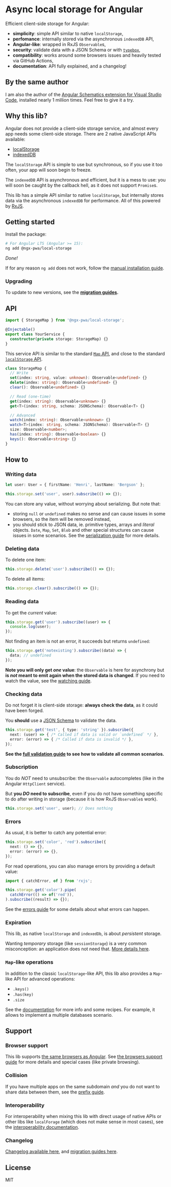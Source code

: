 # Async local storage for Angular

Efficient client-side storage for Angular:
- **simplicity**: simple API similar to native `localStorage`,
- **perfomance**: internally stored via the asynchronous `indexedDB` API,
- **Angular-like**: wrapped in RxJS `Observable`s,
- **security**: validate data with a JSON Schema or with [`typebox`](https://github.com/sinclairzx81/typebox),
- **compatibility**: works around some browsers issues and heavily tested via GitHub Actions,
- **documentation**: API fully explained, and a changelog!

## By the same author

I am also the author of the [Angular Schematics extension for Visual Studio Code](https://github.com/cyrilletuzi/vscode-angular-schematics), installed nearly 1 million times. Feel free to give it a try.

## Why this lib?

Angular does not provide a client-side storage service, and almost every app needs some client-side storage. There are 2 native JavaScript APIs available:
- [localStorage](https://developer.mozilla.org/en-US/docs/Web/API/Storage/LocalStorage)
- [indexedDB](https://developer.mozilla.org/en-US/docs/Web/API/IndexedDB_API)

The `localStorage` API is simple to use but synchronous, so if you use it too often, your app will soon begin to freeze.

The `indexedDB` API is asynchronous and efficient, but it is a mess to use:  you will soon be caught by the callback hell, as it does not support `Promise`s.

This lib has a simple API similar to native `localStorage`, but internally stores data via the asynchronous `indexedDB` for performance. All of this powered by [RxJS](https://rxjs.dev/).

## Getting started

Install the package:

```bash
# For Angular LTS (Angular >= 15):
ng add @ngx-pwa/local-storage
```

*Done!*

If for any reason `ng add` does not work, follow the [manual installation guide](https://github.com/cyrilletuzi/angular-async-local-storage/blob/main/docs/MANUAL_INSTALLATION.md).

### Upgrading

To update to new versions, see the **[migration guides](https://github.com/cyrilletuzi/angular-async-local-storage/blob/main/MIGRATION.md).**

## API

```typescript
import { StorageMap } from '@ngx-pwa/local-storage';

@Injectable()
export class YourService {
  constructor(private storage: StorageMap) {}
}
```

This service API is similar to the standard [`Map` API](https://developer.mozilla.org/en-US/docs/Web/JavaScript/Reference/Global_Objects/Map), and close to the standard [`localStorage` API](https://developer.mozilla.org/en-US/docs/Web/API/Storage/LocalStorage).

```typescript
class StorageMap {
  // Write
  set(index: string, value: unknown): Observable<undefined> {}
  delete(index: string): Observable<undefined> {}
  clear(): Observable<undefined> {}

  // Read (one-time)
  get(index: string): Observable<unknown> {}
  get<T>(index: string, schema: JSONSchema): Observable<T> {}

  // Advanced
  watch(index: string): Observable<unknown> {}
  watch<T>(index: string, schema: JSONSchema): Observable<T> {}
  size: Observable<number>;
  has(index: string): Observable<boolean> {}
  keys(): Observable<string> {}
}
```

## How to

### Writing data

```typescript
let user: User = { firstName: 'Henri', lastName: 'Bergson' };

this.storage.set('user', user).subscribe(() => {});
```

You can store any value, without worrying about serializing. But note that:
- storing `null` or `undefined` makes no sense and can cause issues in some browsers, so the item will be removed instead,
- you should stick to JSON data, ie. primitive types, arrays and *literal* objects. `Date`, `Map`, `Set`, `Blob` and other special structures can cause issues in some scenarios. See the [serialization guide](https://github.com/cyrilletuzi/angular-async-local-storage/blob/main/docs/SERIALIZATION.md) for more details.

### Deleting data

To delete one item:
```typescript
this.storage.delete('user').subscribe(() => {});
```

To delete all items:
```typescript
this.storage.clear().subscribe(() => {});
```

### Reading data

To get the *current* value:
```typescript
this.storage.get('user').subscribe((user) => {
  console.log(user);
});
```

Not finding an item is not an error, it succeeds but returns `undefined`:
```typescript
this.storage.get('notexisting').subscribe((data) => {
  data; // undefined
});
```

**Note you will only get *one* value**: the `Observable` is here for asynchrony but **is *not* meant to emit again when the stored data is changed**. If you need to watch the value, see the [watching guide](https://github.com/cyrilletuzi/angular-async-local-storage/blob/main/docs/WATCHING.md).

### Checking data

Do not forget it is client-side storage: **always check the data**, as it could have been forged.

You **should** use a [JSON Schema](http://json-schema.org/) to validate the data.

```typescript
this.storage.get('test', { type: 'string' }).subscribe({
  next: (user) => { /* Called if data is valid or `undefined` */ },
  error: (error) => { /* Called if data is invalid */ },
});
```

**See the [full validation guide](https://github.com/cyrilletuzi/angular-async-local-storage/blob/main/docs/VALIDATION.md) to see how to validate all common scenarios.**

### Subscription

You do *NOT* need to unsubscribe: the `Observable` autocompletes (like in the Angular `HttpClient` service).

But **you *DO* need to subscribe**, even if you do not have something specific to do after writing in storage (because it is how RxJS `Observable`s work).

```typescript
this.storage.set('user', user); // Does nothing
```

### Errors

As usual, it is better to catch any potential error:
```typescript
this.storage.set('color', 'red').subscribe({
  next: () => {},
  error: (error) => {},
});
```

For read operations, you can also manage errors by providing a default value:
```typescript
import { catchError, of } from 'rxjs';

this.storage.get('color').pipe(
  catchError(() => of('red')),
).subscribe((result) => {});
```

See the [errors guide](https://github.com/cyrilletuzi/angular-async-local-storage/blob/main/docs/ERRORS.md) for some details about what errors can happen.

### Expiration

This lib, as native `localStorage` and `indexedDb`, is about *persistent* storage.

Wanting *temporary* storage (like `sessionStorage`) is a very common misconception: an application does not need that. [More details here](https://github.com/cyrilletuzi/angular-async-local-storage/blob/main/docs/EXPIRATION.md).

### `Map`-like operations

In addition to the classic `localStorage`-like API, this lib also provides a `Map`-like API for advanced operations:
  - `.keys()`
  - `.has(key)`
  - `.size`

See the [documentation](https://github.com/cyrilletuzi/angular-async-local-storage/blob/main/docs/MAP_OPERATIONS.md) for more info and some recipes. For example, it allows to implement a multiple databases scenario.

## Support

### Browser support

This lib supports [the same browsers as Angular](https://angular.io/guide/browser-support). See [the browsers support guide](https://github.com/cyrilletuzi/angular-async-local-storage/blob/main/docs/BROWSERS_SUPPORT.md) for more details and special cases (like private browsing).

### Collision

If you have multiple apps on the same *sub*domain *and* you do not want to share data between them, see the [prefix guide](https://github.com/cyrilletuzi/angular-async-local-storage/blob/main/docs/COLLISION.md).

### Interoperability

For interoperability when mixing this lib with direct usage of native APIs or other libs like `localForage` (which does not make sense in most cases), see the [interoperability documentation](https://github.com/cyrilletuzi/angular-async-local-storage/blob/main/docs/INTEROPERABILITY.md).

### Changelog

[Changelog available here](https://github.com/cyrilletuzi/angular-async-local-storage/blob/main/CHANGELOG.md), and [migration guides here](https://github.com/cyrilletuzi/angular-async-local-storage/blob/main/MIGRATION.md).

## License

MIT
